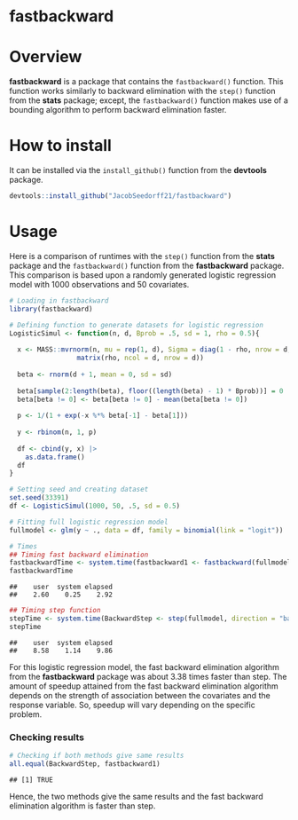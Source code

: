 fastbackward
================

# Overview

**fastbackward** is a package that contains the `fastbackward()`
function. This function works similarly to backward elimination with the
`step()` function from the **stats** package; except, the
`fastbackward()` function makes use of a bounding algorithm to perform
backward elimination faster.

# How to install

It can be installed via the `install_github()` function from the
**devtools** package.

``` r
devtools::install_github("JacobSeedorff21/fastbackward")
```

# Usage

Here is a comparison of runtimes with the `step()` function from the
**stats** package and the `fastbackward()` function from the
**fastbackward** package. This comparison is based upon a randomly
generated logistic regression model with 1000 observations and 50
covariates.

``` r
# Loading in fastbackward
library(fastbackward)

# Defining function to generate datasets for logistic regression
LogisticSimul <- function(n, d, Bprob = .5, sd = 1, rho = 0.5){
  
  x <- MASS::mvrnorm(n, mu = rep(1, d), Sigma = diag(1 - rho, nrow = d, ncol = d) + 
                 matrix(rho, ncol = d, nrow = d))
  
  beta <- rnorm(d + 1, mean = 0, sd = sd) 
  
  beta[sample(2:length(beta), floor((length(beta) - 1) * Bprob))] = 0
  beta[beta != 0] <- beta[beta != 0] - mean(beta[beta != 0])
  
  p <- 1/(1 + exp(-x %*% beta[-1] - beta[1]))
  
  y <- rbinom(n, 1, p)
  
  df <- cbind(y, x) |> 
    as.data.frame()
  df
}

# Setting seed and creating dataset
set.seed(33391)
df <- LogisticSimul(1000, 50, .5, sd = 0.5)

# Fitting full logistic regression model
fullmodel <- glm(y ~ ., data = df, family = binomial(link = "logit"))

# Times
## Timing fast backward elimination
fastbackwardTime <- system.time(fastbackward1 <- fastbackward(fullmodel, trace = 0))
fastbackwardTime
```

    ##    user  system elapsed 
    ##    2.60    0.25    2.92

``` r
## Timing step function
stepTime <- system.time(BackwardStep <- step(fullmodel, direction = "backward", trace = 0))
stepTime
```

    ##    user  system elapsed 
    ##    8.58    1.14    9.86

For this logistic regression model, the fast backward elimination
algorithm from the **fastbackward** package was about 3.38 times faster
than step. The amount of speedup attained from the fast backward
elimination algorithm depends on the strength of association between the
covariates and the response variable. So, speedup will vary depending on
the specific problem.

### Checking results

``` r
# Checking if both methods give same results
all.equal(BackwardStep, fastbackward1)
```

    ## [1] TRUE

Hence, the two methods give the same results and the fast backward
elimination algorithm is faster than step.

